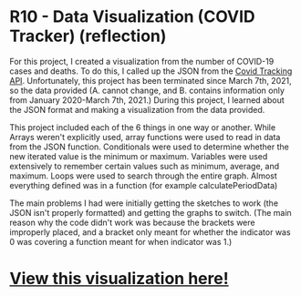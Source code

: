 # R10 - Data Visualization (COVID Tracker) (reflection)
For this project, I created a visualization from the number of COVID-19 cases and deaths. To do this, I called up the JSON from the [Covid Tracking API](https://covidtracking.com/data/api). Unfortunately, this project has been terminated since March 7th, 2021, so the data provided (A. cannot change, and B. contains information only from January 2020-March 7th, 2021.) During this project, I learned about the JSON format and making a visualization from the data provided.

This project included each of the 6 things in one way or another. While Arrays weren't explicitly used, array functions were used to read in data from the JSON function. Conditionals were used to determine whether the new iterated value is the minimum or maximum. Variables were used extensively to remember certain values such as minimum, average, and maximum. Loops were used to search through the entire graph. Almost everything defined was in a function (for example calculatePeriodData)

The main problems I had were initially getting the sketches to work (the JSON isn't properly formatted) and getting the graphs to switch. (The main reason why the code didn't work was because the brackets were improperly placed, and a bracket only meant for whether the indicator was 0 was covering a function meant for when indicator was 1.) 

# [View this visualization here!](https://covid-history-stats.kingtastic.repl.co)
